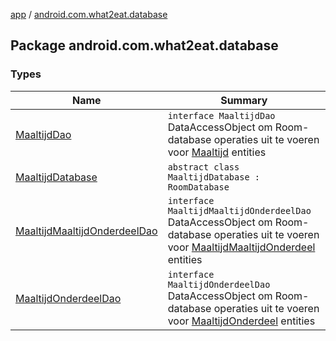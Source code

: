 [app](../index.md) / [android.com.what2eat.database](./index.md)

## Package android.com.what2eat.database

### Types

| Name | Summary |
|---|---|
| [MaaltijdDao](-maaltijd-dao/index.md) | `interface MaaltijdDao`<br>DataAccessObject om Room-database operaties uit te voeren voor [Maaltijd](../android.com.what2eat.model/-maaltijd/index.md) entities |
| [MaaltijdDatabase](-maaltijd-database/index.md) | `abstract class MaaltijdDatabase : RoomDatabase` |
| [MaaltijdMaaltijdOnderdeelDao](-maaltijd-maaltijd-onderdeel-dao/index.md) | `interface MaaltijdMaaltijdOnderdeelDao`<br>DataAccessObject om Room-database operaties uit te voeren voor [MaaltijdMaaltijdOnderdeel](../android.com.what2eat.model/-maaltijd-maaltijd-onderdeel/index.md) entities |
| [MaaltijdOnderdeelDao](-maaltijd-onderdeel-dao/index.md) | `interface MaaltijdOnderdeelDao`<br>DataAccessObject om Room-database operaties uit te voeren voor [MaaltijdOnderdeel](../android.com.what2eat.model/-maaltijd-onderdeel/index.md) entities |
